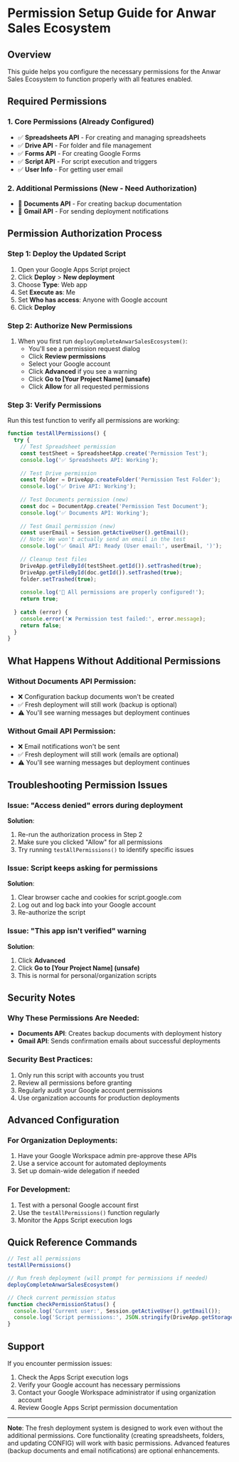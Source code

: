 # Permission Setup Guide for Anwar Sales Ecosystem

## Overview
This guide helps you configure the necessary permissions for the Anwar Sales Ecosystem to function properly with all features enabled.

## Required Permissions

### 1. Core Permissions (Already Configured)
- ✅ **Spreadsheets API** - For creating and managing spreadsheets
- ✅ **Drive API** - For folder and file management
- ✅ **Forms API** - For creating Google Forms
- ✅ **Script API** - For script execution and triggers
- ✅ **User Info** - For getting user email

### 2. Additional Permissions (New - Need Authorization)
- 🔐 **Documents API** - For creating backup documentation
- 🔐 **Gmail API** - For sending deployment notifications

## Permission Authorization Process

### Step 1: Deploy the Updated Script
1. Open your Google Apps Script project
2. Click **Deploy** > **New deployment**
3. Choose **Type**: Web app
4. Set **Execute as**: Me
5. Set **Who has access**: Anyone with Google account
6. Click **Deploy**

### Step 2: Authorize New Permissions
1. When you first run `deployCompleteAnwarSalesEcosystem()`:
   - You'll see a permission request dialog
   - Click **Review permissions**
   - Select your Google account
   - Click **Advanced** if you see a warning
   - Click **Go to [Your Project Name] (unsafe)**
   - Click **Allow** for all requested permissions

### Step 3: Verify Permissions
Run this test function to verify all permissions are working:

```javascript
function testAllPermissions() {
  try {
    // Test Spreadsheet permission
    const testSheet = SpreadsheetApp.create('Permission Test');
    console.log('✅ Spreadsheets API: Working');
    
    // Test Drive permission
    const folder = DriveApp.createFolder('Permission Test Folder');
    console.log('✅ Drive API: Working');
    
    // Test Documents permission (new)
    const doc = DocumentApp.create('Permission Test Document');
    console.log('✅ Documents API: Working');
    
    // Test Gmail permission (new)
    const userEmail = Session.getActiveUser().getEmail();
    // Note: We won't actually send an email in the test
    console.log('✅ Gmail API: Ready (User email:', userEmail, ')');
    
    // Cleanup test files
    DriveApp.getFileById(testSheet.getId()).setTrashed(true);
    DriveApp.getFileById(doc.getId()).setTrashed(true);
    folder.setTrashed(true);
    
    console.log('🎉 All permissions are properly configured!');
    return true;
    
  } catch (error) {
    console.error('❌ Permission test failed:', error.message);
    return false;
  }
}
```

## What Happens Without Additional Permissions

### Without Documents API Permission:
- ❌ Configuration backup documents won't be created
- ✅ Fresh deployment will still work (backup is optional)
- ⚠️ You'll see warning messages but deployment continues

### Without Gmail API Permission:
- ❌ Email notifications won't be sent
- ✅ Fresh deployment will still work (emails are optional)
- ⚠️ You'll see warning messages but deployment continues

## Troubleshooting Permission Issues

### Issue: "Access denied" errors during deployment
**Solution**: 
1. Re-run the authorization process in Step 2
2. Make sure you clicked "Allow" for all permissions
3. Try running `testAllPermissions()` to identify specific issues

### Issue: Script keeps asking for permissions
**Solution**:
1. Clear browser cache and cookies for script.google.com
2. Log out and log back into your Google account
3. Re-authorize the script

### Issue: "This app isn't verified" warning
**Solution**:
1. Click **Advanced**
2. Click **Go to [Your Project Name] (unsafe)**
3. This is normal for personal/organization scripts

## Security Notes

### Why These Permissions Are Needed:
- **Documents API**: Creates backup documents with deployment history
- **Gmail API**: Sends confirmation emails about successful deployments

### Security Best Practices:
1. Only run this script with accounts you trust
2. Review all permissions before granting
3. Regularly audit your Google account permissions
4. Use organization accounts for production deployments

## Advanced Configuration

### For Organization Deployments:
1. Have your Google Workspace admin pre-approve these APIs
2. Use a service account for automated deployments
3. Set up domain-wide delegation if needed

### For Development:
1. Test with a personal Google account first
2. Use the `testAllPermissions()` function regularly
3. Monitor the Apps Script execution logs

## Quick Reference Commands

```javascript
// Test all permissions
testAllPermissions()

// Run fresh deployment (will prompt for permissions if needed)
deployCompleteAnwarSalesEcosystem()

// Check current permission status
function checkPermissionStatus() {
  console.log('Current user:', Session.getActiveUser().getEmail());
  console.log('Script permissions:', JSON.stringify(DriveApp.getStorageLimit()));
}
```

## Support

If you encounter permission issues:
1. Check the Apps Script execution logs
2. Verify your Google account has necessary permissions
3. Contact your Google Workspace administrator if using organization account
4. Review Google Apps Script permission documentation

---

**Note**: The fresh deployment system is designed to work even without the additional permissions. Core functionality (creating spreadsheets, folders, and updating CONFIG) will work with basic permissions. Advanced features (backup documents and email notifications) are optional enhancements.
